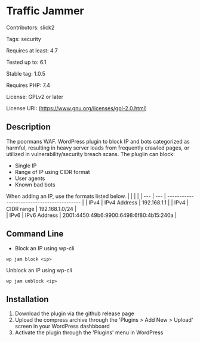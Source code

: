 # Traffic Jammer
Contributors: slick2

Tags: security

Requires at least: 4.7

Tested up to: 6.1

Stable tag: 1.0.5

Requires PHP: 7.4

License: GPLv2 or later

License URI: (https://www.gnu.org/licenses/gpl-2.0.html)

## Description

The poormans WAF.  WordPress plugin to block IP and bots categorized as harmful, resulting in heavy server loads from frequently crawled pages, or utilized in vulnerability/security breach scans.  The plugiin can block:

- Single IP
- Range of IP using CIDR format
- User agents 
- Known bad bots

When adding an IP, use the formats listed below.
|      |                 |                                            |
| ---  | ---             | ------------------------------------------ |
| IPv4 |	IPv4 Address |	192.168.1.1                               |
| IPv4 |	CIDR range	 |  192.168.1.0/24                            |  
| IPv6 |    IPv6 Address |	2001:4450:49b6:9900:6498:6f80:4b15:240a   |

## Command Line
- Block an IP using wp-cli
```
wp jam block <ip>
```
Unblock an IP using wp-cli
```
wp jam unblock <ip>
```

## Installation

1. Download the plugin via the github release page
1. Upload the compress archive through the 'Plugins > Add New > Upload' screen in your WordPress dashbboard
1. Activate the plugin through the 'Plugins' menu in WordPress 